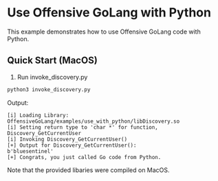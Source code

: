 # Use Offensive GoLang with Python

This example demonstrates how to use Offensive GoLang code with Python.

## Quick Start (MacOS)

1. Run invoke_discovery.py

```bash
python3 invoke_discovery.py
```

Output:

```
[i] Loading Library: OffensiveGoLang/examples/use_with_python/libDiscovery.so
[i] Setting return type to 'char *' for function, Discovery_GetCurrentUser
[i] Invoking Discovery_GetCurrentUser()
[+] Output for Discovery_GetCurrentUser():
b'bluesentinel'
[+] Congrats, you just called Go code from Python.
```

Note that the provided libaries were compiled on MacOS.